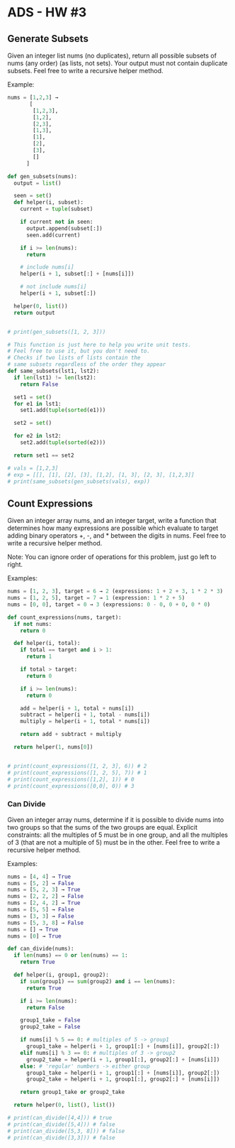 # ADS - HW #3

## Generate Subsets

Given an integer list nums (no duplicates), return all possible subsets of nums (any order) (as lists, not sets). Your output must not contain duplicate subsets. Feel free to write a recursive helper method.

Example:

```python
nums = [1,2,3] →
       [
        [1,2,3],
        [1,2],
        [2,3],
        [1,3],
        [1],
        [2],
        [3],
        []
      ]
```

```python
def gen_subsets(nums):
  output = list()

  seen = set()
  def helper(i, subset):
    current = tuple(subset)

    if current not in seen:
      output.append(subset[:])
      seen.add(current)

    if i >= len(nums):
      return

    # include nums[i]
    helper(i + 1, subset[:] + [nums[i]])

    # not include nums[i]
    helper(i + 1, subset[:])

  helper(0, list())
  return output


# print(gen_subsets([1, 2, 3]))

# This function is just here to help you write unit tests.
# Feel free to use it, but you don't need to.
# Checks if two lists of lists contain the
# same subsets regardless of the order they appear
def same_subsets(lst1, lst2):
  if len(lst1) != len(lst2):
    return False

  set1 = set()
  for e1 in lst1:
    set1.add(tuple(sorted(e1)))

  set2 = set()

  for e2 in lst2:
    set2.add(tuple(sorted(e2)))

  return set1 == set2

# vals = [1,2,3]
# exp = [[], [1], [2], [3], [1,2], [1, 3], [2, 3], [1,2,3]]
# print(same_subsets(gen_subsets(vals), exp))
```

## Count Expressions

Given an integer array nums, and an integer target, write a function that determines how many expressions are possible which evaluate to target adding binary operators +, -, and \* between the digits in nums. Feel free to write a recursive helper method.

Note: You can ignore order of operations for this problem, just go left to right.

Examples:

```python
nums = [1, 2, 3], target = 6 → 2 (expressions: 1 + 2 + 3, 1 * 2 * 3)
nums = [1, 2, 5], target = 7 → 1 (expression: 1 * 2 + 5)
nums = [0, 0], target = 0 → 3 (expressions: 0 - 0, 0 + 0, 0 * 0)
```

```python
def count_expressions(nums, target):
  if not nums:
    return 0

  def helper(i, total):
    if total == target and i > 1:
      return 1

    if total > target:
      return 0

    if i >= len(nums):
      return 0

    add = helper(i + 1, total + nums[i])
    subtract = helper(i + 1, total - nums[i])
    multiply = helper(i + 1, total * nums[i])

    return add + subtract + multiply

  return helper(1, nums[0])


# print(count_expressions([1, 2, 3], 6)) # 2
# print(count_expressions([1, 2, 5], 7)) # 1
# print(count_expressions([1,2], 1)) # 0
# print(count_expressions([0,0], 0)) # 3

```

### Can Divide

Given an integer array nums, determine if it is possible to divide nums into two groups so that the sums of the two groups are equal. Explicit constraints: all the multiples of 5 must be in one group, and all the multiples of 3 (that are not a multiple of 5) must be in the other. Feel free to write a recursive helper method.

Examples:

```python
nums = [4, 4] → True
nums = [5, 2] → False
nums = [5, 2, 3] → True
nums = [2, 2, 2] → False
nums = [2, 4, 2] → True
nums = [5, 5] → False
nums = [3, 3] → False
nums = [5, 3, 8] → False
nums = [] → True
nums = [0] → True
```

```python
def can_divide(nums):
  if len(nums) == 0 or len(nums) == 1:
    return True

  def helper(i, group1, group2):
    if sum(group1) == sum(group2) and i == len(nums):
      return True

    if i >= len(nums):
      return False

    group1_take = False
    group2_take = False

    if nums[i] % 5 == 0: # multiples of 5 -> group1
      group1_take = helper(i + 1, group1[:] + [nums[i]], group2[:])
    elif nums[i] % 3 == 0: # multiples of 3 -> group2
      group2_take = helper(i + 1, group1[:], group2[:] + [nums[i]])
    else: # 'regular' numbers -> either group
      group1_take = helper(i + 1, group1[:] + [nums[i]], group2[:])
      group2_take = helper(i + 1, group1[:], group2[:] + [nums[i]])

    return group1_take or group2_take

  return helper(0, list(), list())

# print(can_divide([4,4])) # true
# print(can_divide([5,4])) # false
# print(can_divide([5,3, 8])) # false
# print(can_divide([3,3])) # false
```

